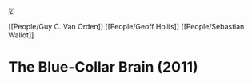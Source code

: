 [🇿](zotero://select/library/items/SQHYB24U)

[[People/Guy C. Van Orden]] [[People/Geoff Hollis]] [[People/Sebastian Wallot]] 
# The Blue-Collar Brain (2011)

